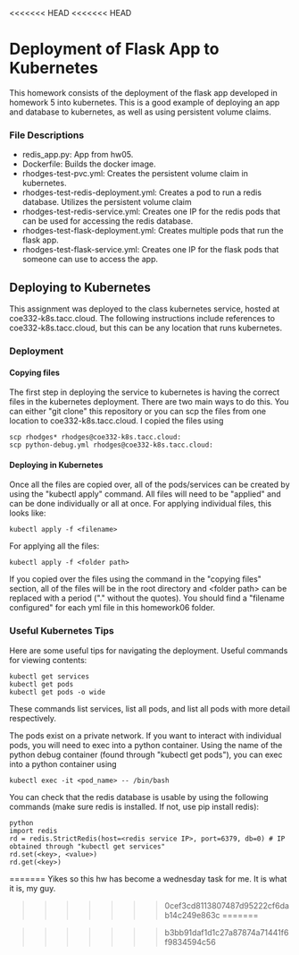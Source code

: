 <<<<<<< HEAD
<<<<<<< HEAD
# Deployment of Flask App to Kubernetes
This homework consists of the deployment of the flask app developed in homework 5 into kubernetes. This is a good example of deploying an app and database to kubernetes, as well as using persistent volume claims.

### File Descriptions
- redis_app.py: App from hw05.
- Dockerfile: Builds the docker image.
- rhodges-test-pvc.yml: Creates the persistent volume claim in kubernetes.
- rhodges-test-redis-deployment.yml: Creates a pod to run a redis database. Utilizes the persistent volume claim
- rhodges-test-redis-service.yml: Creates one IP for the redis pods that can be used for accessing the redis database.
- rhodges-test-flask-deployment.yml: Creates multiple pods that run the flask app.
- rhodges-test-flask-service.yml: Creates one IP for the flask pods that someone can use to access the app.


## Deploying to Kubernetes
This assignment was deployed to the class kubernetes service, hosted at coe332-k8s.tacc.cloud. The following instructions include references to coe332-k8s.tacc.cloud, but this can be any location that runs kubernetes. 

### Deployment
#### Copying files
The first step in deploying the service to kubernetes is having the correct files in the kubernetes deployment. There are two main ways to do this. You can either "git clone" this repository or you can scp the files from one location to coe332-k8s.tacc.cloud. I copied the files using 
```
scp rhodges* rhodges@coe332-k8s.tacc.cloud:
scp python-debug.yml rhodges@coe332-k8s.tacc.cloud:
```
#### Deploying in Kubernetes
Once all the files are copied over, all of the pods/services can be created by using the "kubectl apply" command. All files will need to be "applied" and can be done individually or all at once.
For applying individual files, this looks like:
```
kubectl apply -f <filename>
```
For applying all the files:
```
kubectl apply -f <folder path>
```
If you copied over the files using the command in the "copying files" section, all of the files will be in the root directory and \<folder path\> can be replaced with a period ("." without the quotes). You should find a "filename configured" for each yml file in this homework06 folder.

### Useful Kubernetes Tips
Here are some useful tips for navigating the deployment.
Useful commands for viewing contents:
```
kubectl get services
kubectl get pods
kubectl get pods -o wide
```
These commands list services, list all pods, and list all pods with more detail respectively.

The pods exist on a private network. If you want to interact with individual pods, you will need to exec into a python container. Using the name of the python debug container (found through "kubectl get pods"), you can exec into a python container using 
```
kubectl exec -it <pod_name> -- /bin/bash
```
You can check that the redis database is usable by using the following commands (make sure redis is installed. If not, use pip install redis):
```
python
import redis
rd = redis.StrictRedis(host=<redis service IP>, port=6379, db=0) # IP obtained through "kubectl get services"
rd.set(<key>, <value>)
rd.get(<key>)
```






=======
Yikes so this hw has become a wednesday task for me. It is what it is, my guy.
>>>>>>> 0cef3cd8113807487d95222cf6dab14c249e863c
=======

>>>>>>> b3bb91daf1d1c27a87874a71441f6f9834594c56
